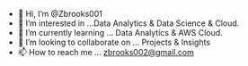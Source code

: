 - 👋 Hi, I’m @Zbrooks001
- 👀 I’m interested in ...Data Analytics & Data Science & Cloud.
- 🌱 I’m currently learning ... Data Analytics & AWS Cloud.
- 💞️ I’m looking to collaborate on ... Projects & Insights
- 📫 How to reach me ... zbrooks002@gmail.com

<!---
Zbrooks001/Zbrooks001 is a ✨ special ✨ repository because its `README.md` (this file) appears on your GitHub profile.
You can click the Preview link to take a look at your changes.
--->
